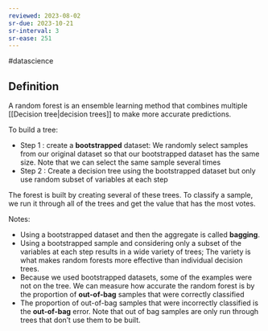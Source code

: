 ```yaml
---
reviewed: 2023-08-02
sr-due: 2023-10-21
sr-interval: 3
sr-ease: 251
---
```


#datascience

## Definition

A random forest is an ensemble learning method that combines multiple [[Decision tree|decision trees]] to make more accurate predictions.

To build a tree:

- Step 1 : create a **bootstrapped** dataset: We randomly select samples from our original dataset so that our bootstrapped dataset has the same size. Note that we can select the same sample several times
- Step 2 : Create a decision tree using the bootstrapped dataset but only use random subset of variables at each step

The forest is built by creating several of these trees. To classify a sample, we run it through all of the trees and get the value that has the most votes.

Notes:

- Using a bootstrapped dataset and then the aggregate is called **bagging**.
- Using a bootstrapped sample and considering only a subset of the variables at each step results in a wide variety of trees; The variety is what makes random forests more effective than individual decision trees.
- Because we used bootstrapped datasets, some of the examples were not on the tree. We can measure how accurate the random forest is by the proportion of **out-of-bag** samples that were correctly classified
- The proportion of out-of-bag samples that were incorrectly classified is the **out-of-bag** error. Note that out of bag samples are only run through trees that don’t use them to be built.
